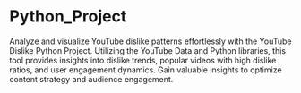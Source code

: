 # Python_Project
Analyze and visualize YouTube dislike patterns effortlessly with the YouTube Dislike Python Project. Utilizing the YouTube Data and Python libraries, this tool provides insights into dislike trends, popular videos with high dislike ratios, and user engagement dynamics. Gain valuable insights to optimize content strategy and audience engagement.
